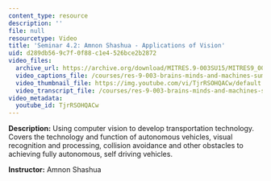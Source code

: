 ```yaml
---
content_type: resource
description: ''
file: null
resourcetype: Video
title: 'Seminar 4.2: Amnon Shashua - Applications of Vision'
uid: d289db56-9c7f-0f88-c1e4-526bce2b2872
video_files:
  archive_url: https://archive.org/download/MITRES.9-003SU15/MITRES9_003SU15_Seminar_4-2_300k.mp4
  video_captions_file: /courses/res-9-003-brains-minds-and-machines-summer-course-summer-2015/e05decb35c4655c48e994ba17f818585_TjrRSOHQACw.vtt
  video_thumbnail_file: https://img.youtube.com/vi/TjrRSOHQACw/default.jpg
  video_transcript_file: /courses/res-9-003-brains-minds-and-machines-summer-course-summer-2015/720e2607049c128d33e492a1f3ab59f0_TjrRSOHQACw.pdf
video_metadata:
  youtube_id: TjrRSOHQACw
---
```


**Description:** Using computer vision to develop transportation technology. Covers the technology and function of autonomous vehicles, visual recognition and processing, collision avoidance and other obstacles to achieving fully autonomous, self driving vehicles.

**Instructor:** Amnon Shashua
